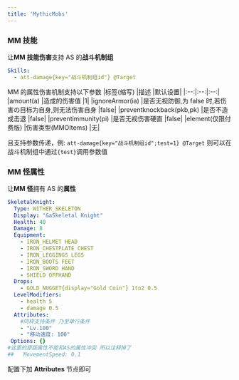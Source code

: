 ```yaml
---
title: 'MythicMobs'
---
```


### MM 技能

让**MM 技能伤害**支持 AS 的**战斗机制组**

```yaml
Skills:
  - att-damage{key="战斗机制组id"} @Target
```

MM 的属性伤害机制支持以下参数
|标签(缩写) |描述 |默认设置|
|:--:|:--:|:--:|
|amount(a) |造成的伤害值 |1|
|ignoreArmor(ia) |是否无视防御,为 false 时,若伤害の目标为自身,则无法伤害自身 |false|
|preventknockback(pkb,pk) |是否不造成击退 |false|
|preventimmunity(pi) |是否无视伤害硬直 |false|
|element(仅限付费版) |伤害类型(MMOItems) |无|

且支持参数传递，例:
`att-damage{key="战斗机制组id";test=1} @Target`
则可以在战斗机制组中通过`{test}`调用参数值

### MM 怪属性

让**MM 怪**拥有 AS 的**属性**

```yaml
SkeletalKnight:
  Type: WITHER_SKELETON
  Display: "&aSkeletal Knight"
  Health: 40
  Damage: 8
  Equipment:
    - IRON_HELMET HEAD
    - IRON_CHESTPLATE CHEST
    - IRON_LEGGINGS LEGS
    - IRON_BOOTS FEET
    - IRON_SWORD HAND
    - SHIELD OFFHAND
  Drops:
    - GOLD_NUGGET{display="Gold Coin"} 1to2 0.5
  LevelModifiers:
    - health 5
    - damage 0.5
  Attributes:
    #同样支持条件 乃至单行条件
    - "Lv.100"
    - "移动速度: 100"
 Options: {}
#这里的原版属性不能和AS的属性冲突 所以注释掉了
##   MovementSpeed: 0.1
```

配置下加 **Attributes** 节点即可
